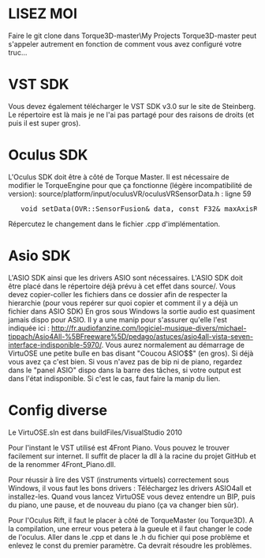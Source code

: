 LISEZ MOI
===========
Faire le git clone dans Torque3D-master\My Projects
Torque3D-master peut s'appeler autrement en fonction de comment vous avez configuré votre truc...

VST SDK
===
Vous devez également télécharger le VST SDK v3.0 sur le site de Steinberg. Le répertoire est là mais je ne l'ai pas partagé pour des raisons de droits (et puis il est super gros).

Oculus SDK
====
L'Oculus SDK doit être à côté de Torque Master. Il est nécessaire de modifier le TorqueEngine pour que ça fonctionne (légère incompatibilité de version):
source/platform/input/oculusVR/oculusVRSensorData.h : ligne 59
<pre>
   void setData(OVR::SensorFusion& data, const F32& maxAxisRadius);//Il faut enlever le const devant la variable data
</pre>
Répercutez le changement dans le fichier .cpp d'implémentation.

Asio SDK
=====
L'ASIO SDK ainsi que les drivers ASIO sont nécessaires. L'ASIO SDK doit être placé dans le répertoire déjà prévu à cet effet dans source/. Vous devez copier-coller les fichiers dans ce dossier afin de respecter la hierarchie (pour vous repérer sur quoi copier et comment il y a déjà un fichier dans ASIO SDK)
En gros sous Windows la sortie audio est quasiment jamais dispo pour ASIO. Il y a une manip pour s'assurer qu'elle l'est  indiquée ici : http://fr.audiofanzine.com/logiciel-musique-divers/michael-tippach/Asio4All-%5BFreeware%5D/pedago/astuces/asio4all-vista-seven-interface-indisponible-5970/. 
Vous aurez normalement au démarrage de VirtuOSE une petite bulle en bas disant "Coucou ASIO$$" (en gros). Si déjà vous avez ça c'est bien. Si vous n'avez pas de bip ni de piano, regardez dans le "panel ASIO" dispo dans la barre des tâches, si votre output est dans l'état indisponible. Si c'est le cas, faut faire la manip du lien.

Config diverse
===
Le VirtuOSE.sln est dans buildFiles/VisualStudio 2010

Pour l'instant le VST utilisé est 4Front Piano. Vous pouvez le trouver facilement sur internet. Il suffit de placer la dll à la racine du projet GitHub et de la renommer 4Front_Piano.dll.

Pour réussir à lire des VST (instruments virtuels) correctement sous Windows, il vous faut les bons drivers :
Téléchargez les drivers ASIO4all et installez-les. Quand vous lancez VirtuOSE vous devez entendre un BIP, puis du piano, une pause, et de nouveau du piano (ça va changer bien sûr).

Pour l'Oculus Rift, il faut le placer à côté de TorqueMaster (ou Torque3D). A la compilation, une erreur vous petera à la gueule et il faut changer le code de l'oculus. Aller dans le .cpp et dans le .h du fichier qui pose problème
et enlevez le const du premier paramètre. Ca devrait résoudre les problèmes.
